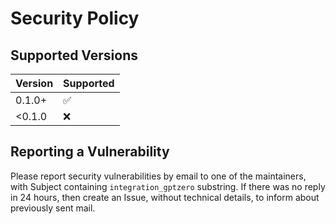 # Security Policy

## Supported Versions


| Version | Supported          |
|---------|--------------------|
| 0.1.0+  | :white_check_mark: |
| <0.1.0  | :x:                |


## Reporting a Vulnerability

Please report security vulnerabilities by email to one of the maintainers, with Subject containing `integration_gptzero` substring.
If there was no reply in 24 hours, then create an Issue, without technical details, to inform about previously sent mail.
